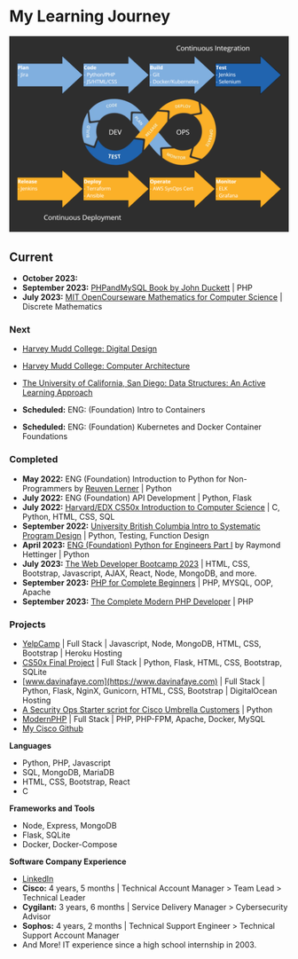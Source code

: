 # My Learning Journey

![DevOps Image](DevOpsPlan.png)

## **Current**
- **October 2023:** 
- **September 2023:** [PHPandMySQL Book by John Duckett](https://phpandmysql.com/) | PHP
- **July 2023:** [MIT OpenCourseware Mathematics for Computer Science](https://ocw.mit.edu/courses/6-042j-mathematics-for-computer-science-fall-2010/) | Discrete Mathematics

### **Next**
- [Harvey Mudd College: Digital Design](https://www.edx.org/learn/engineering/harvey-mudd-college-digital-design-2)
- [Harvey Mudd College: Computer Architecture](https://www.edx.org/learn/engineering/harvey-mudd-college-computer-architecture)
- [The University of California, San Diego: Data Structures: An Active Learning Approach](https://www.edx.org/learn/computer-science/the-university-of-california-san-diego-data-structures-an-active-learning-approach)

- **Scheduled:** ENG: (Foundation) Intro to Containers
- **Scheduled:** ENG: (Foundation) Kubernetes and Docker Container Foundations

### **Completed**
- **May 2022:** ENG (Foundation) Introduction to Python for Non-Programmers by [Reuven Lerner](https://twitter.com/reuvenmlerner) | Python
- **July 2022:** ENG (Foundation) API Development | Python, Flask
- **July 2022:** [Harvard/EDX CS50x Introduction to Computer Science](https://www.edx.org/learn/computer-science/harvard-university-cs50-s-introduction-to-computer-science) | C, Python, HTML, CSS, SQL
- **September 2022:** [University British Columbia Intro to Systematic Program Design](https://extendedlearning.ubc.ca/programs/introduction-systematic-program-design-python) | Python, Testing, Function Design
- **April 2023:** [ENG (Foundation) Python for Engineers Part I](https://twitter.com/raymondh) by Raymond Hettinger | Python
- **July 2023:** [The Web Developer Bootcamp 2023](https://www.udemy.com/course/the-web-developer-bootcamp) | HTML, CSS, Bootstrap, Javascript, AJAX, React, Node, MongoDB, and more.
- **September 2023:** [PHP for Complete Beginners](https://www.udemy.com/course/php-for-complete-beginners-includes-msql-object-oriented) | PHP, MYSQL, OOP, Apache
- **September 2023:** [The Complete Modern PHP Developer](https://www.udemy.com/course/complete-modern-php-developer) | PHP
  
### **Projects**
- [YelpCamp](https://github.com/CodyCardinal/YelpCamp) | Full Stack | Javascript, Node, MongoDB, HTML, CSS, Bootstrap | Heroku Hosting
- [CS50x Final Project](https://github.com/CodyCardinal/CS50Final) | Full Stack | Python, Flask, HTML, CSS, Bootstrap, SQLite
- [www.davinafaye.com](https://www.davinafaye.com) | Full Stack | Python, Flask, NginX, Gunicorn, HTML, CSS, Bootstrap | DigitalOcean Hosting
- [A Security Ops Starter script for Cisco Umbrella Customers](https://github.com/CiscoDevNet/cloud-security/tree/master/Umbrella/Samples/SOCTools/NSD_Recheck) | Python
- [ModernPHP](https://github.com/CodyCardinal/modernphp) | Full Stack | PHP, PHP-FPM, Apache, Docker, MySQL
- [My Cisco Github](https://github.com/ccardina)

**Languages**
- Python, PHP, Javascript
- SQL, MongoDB, MariaDB
- HTML, CSS, Bootstrap, React
- C

**Frameworks and Tools**
- Node, Express, MongoDB
- Flask, SQLite
- Docker, Docker-Compose

**Software Company Experience**
- [LinkedIn](https://www.linkedin.com/in/cody-cardinal-896b661b/)
- **Cisco:** 4 years, 5 months | Technical Account Manager > Team Lead > Technical Leader
- **Cygilant:** 3 years, 6 months | Service Delivery Manager > Cybersecurity Advisor
- **Sophos:** 4 years, 2 months | Technical Support Engineer > Technical Support Account Manager
- And More! IT experience since a high school internship in 2003.
